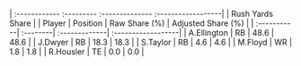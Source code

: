 | :------------ :--------- :-------------- :------------------|
|                       Rush Yards Share                      |
| Player      | Position | Raw Share (%) | Adjusted Share (%) |
| :-----------| :--------| :-------------| :------------------|
| A.Ellington | RB       | 48.6          | 48.6               |
| J.Dwyer     | RB       | 18.3          | 18.3               |
| S.Taylor    | RB       | 4.6           | 4.6                |
| M.Floyd     | WR       | 1.8           | 1.8                |
| R.Housler   | TE       | 0.0           | 0.0                |